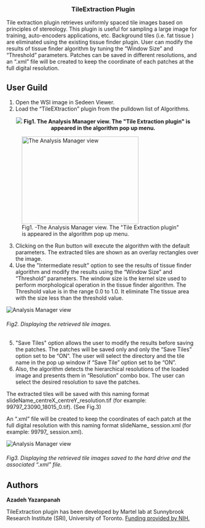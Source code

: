 <p align="center">

  <h3 align="center">TileExtraction Plugin</h3>
</p>

Tile extraction plugin retrieves uniformly spaced tile images based on principles of stereology. This plugin is useful for sampling a large image for training, auto-encoders applications, etc.
Background tiles (i.e. fat tissue ) are eliminated using the existing tissue finder plugin.
User can modify the results of tissue finder algorithm by tuning the “Window Size” and “Threshold” parameters.
Patches can be saved in different resolutions, and an “.xml” file will be created to keep the coordinate of each patches at the full digital resolution.

## User Guild
1.	Open the WSI image in Sedeen Viewer. 
2.	Load the “TileEXtraction” plugin from the pulldown list of Algorithms.

<p align="center">
  <img src="https://github.com/sedeen-piip-plugins/TileExtraction_Plugin/blob/master/Images/TileExtraction_1.png"/>
  <b>Fig1. The Analysis Manager view. The "Tile Extraction plugin" is appeared in the algorithm pop up menu.</b>
</p>
<p align="center">
 <figure>
  <img src="https://github.com/sedeen-piip-plugins/TileExtraction_Plugin/blob/master/Images/TileExtraction_1.png" alt="The Analysis Manager view" width="304" height="228">
  <figcaption>Fig1. -The Analysis Manager view. The "Tile Extraction plugin" is appeared in the algorithm pop up menu.</figcaption>
</figure> 
</p>

3.  Clicking on the Run button will execute the algorithm with the default parameters. The extracted tiles are shown as an overlay rectangles over the image.
4.  Use the "Intermediate result" option to see the results of tissue finder algorithm and modify the results using the “Window Size” and “Threshold” parameters. The window size is the kernel size used to perform morphological operation in the tissue finder algorithm. The Threshold value is in the range 0.0 to 1.0. It eliminate The tissue area with the size less than the threshold value.

![Analysis Manager view](https://github.com/sedeen-piip-plugins/TileExtraction_Plugin/blob/master/Images/TileExtraction_2.png)
###### Fig2. Displaying the retrieved tile images.

5.  "Save Tiles" option allows the user to modify the results before saving the patches. The patches will be saved only and only the “Save Tiles” option set to be “ON”. The user will select the directory and the tile name in the pop up window if “Save Tile” option set to be “ON”.
6.  Also, the algorithm detects the hierarchical resolutions of the loaded image and presents them in “Resolution” combo box. The user can select the desired resolution to save the patches.

The extracted tiles will be saved with this naming format slideName_centreX_centreY_resolution.tif (for example: 99797_23090_18015_0.tif). (See Fig.3)

An “.xml” file will be created to keep the coordinates of each patch at the full digital resolution with this naming format slideName_ session.xml (for example: 99797_ session.xml).

![Analysis Manager view](https://github.com/sedeen-piip-plugins/TileExtraction_Plugin/blob/master/Images/TileExtraction_3.png)
###### Fig3. Displaying the retrieved tile images saved to the hard drive and the associated “.xml” file.


## Authors
**Azadeh Yazanpanah**

TileExtraction plugin has been developed by Martel lab at Sunnybrook Research Institute (SRI), University of Toronto.
[Funding provided by NIH.](https://itcr.nci.nih.gov/funded-project/pathology-image-informatics-platform-visualization-analysis-and-management)
